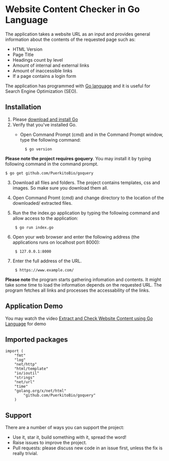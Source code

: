 # Website Content Checker in Go Language


The application takes a website URL as an input and provides general information about the contents of the requested page such as:
- HTML Version
- Page Title
- Headings count by level
- Amount of internal and external links
- Amount of inaccessible links
- If a page contains a login form

The application has programmed with [Go language](https://golang.org/) and it is useful for Search Engine Optimization (SEO). 

## Installation

1. Please [download and install Go](https://golang.org/doc/install)
2. Verify that you've installed Go. 
	- Open Command Prompt (cmd) and in the Command Prompt window, type the following command:
	
			$ go version
			
**Please note the project requires goquery**. You may install it by typing following command in the command prompt.

    $ go get github.com/PuerkitoBio/goquery	
	
3. Download all files and folders. The project contains templates, css and images. So make sure you download them all.

4. Open Command Promt (cmd) and change directory to the location of the downloaded/ extracted files.

5. Run the the index.go application by typing the following command and allow access to the application:
	
		$ go run index.go
	
6. Open your web browser and enter the following address (the applications runs on localhost port 8000):

		$ 127.0.0.1:8000
		
7. Enter the full address of the URL.

		$ https://www.example.com/ 

**Please note** the program starts gathering infomation and contents. It might take some time to load the information depends on the requested URL. The program fetches all links and processes the accessability of the links.


## Application Demo
You may watch the video [Extract and Check Website Content using Go Language](https://youtu.be/SW8wa0xdywE) for demo 


## Imported packages

```
import (
	"fmt"
	"log"
	"net/http"
	"html/template"
	"io/ioutil"
	"strings"
	"net/url"
	"time"
	"golang.org/x/net/html"
    	"github.com/PuerkitoBio/goquery"
	)
```


## Support

There are a number of ways you can support the project:

* Use it, star it, build something with it, spread the word!
* Raise issues to improve the project.
* Pull requests: please discuss new code in an issue first, unless the fix is really trivial.
